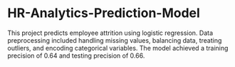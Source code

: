 # HR-Analytics-Prediction-Model
This project predicts employee attrition using logistic regression. Data preprocessing included handling missing values, balancing data, treating outliers, and encoding categorical variables. The model achieved a training precision of 0.64 and testing precision of 0.66. 
